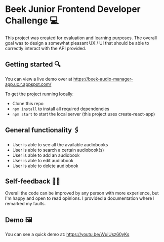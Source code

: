 # Beek Junior Frontend Developer Challenge :computer:

This project was created for evaluation and learning purposes. The overall goal was to design a somewhat pleasant UX / UI that should be able to correctly interact with the API provided.


## Getting started :mag:

You can view a live demo over at https://beek-audio-manager-app.uc.r.appspot.com/

To get the project running locally:

- Clone this repo
- `npm install` to install all required dependencies
- `npm start` to start the local server (this project uses create-react-app)



## General functionality :paperclips:

- User is able to see all the available audiobooks
- User is able to search a certain audiobook(s)
- User is able to add an audiobook
- User is able to edit audiobook
- User is able to delete audiobook

## Self-feedback :lotus_position_man:

Overall the code can be improved by any person with more experience, but I'm happy and open to read opinions. I provided a documentation where I remarked my faults.

## Demo :framed_picture:

You can see a quick demo at: https://youtu.be/WuiUsz60yKs